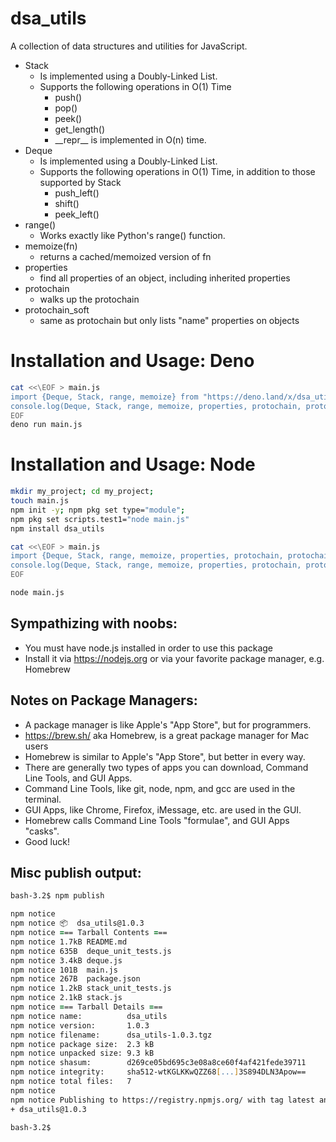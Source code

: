 # dsa_utils
A collection of data structures and utilities for JavaScript.
- Stack
    - Is implemented using a Doubly-Linked List.
    - Supports the following operations in O(1) Time
        - push()
        - pop()
        - peek()
        - get_length()
        - <div>__repr__ is implemented in O(n) time. </div>
- Deque 
    - Is implemented using a Doubly-Linked List.
    - Supports the following operations in O(1) Time, in addition to those supported by Stack
        - push_left()
        - shift()
        - peek_left()
- range()
    - Works exactly like Python's range() function.
- memoize(fn)
    - returns a cached/memoized version of fn
- properties 
    - find all properties of an object, including inherited properties
- protochain
    - walks up the protochain
- protochain_soft
    - same as protochain but only lists "name" properties on objects


# Installation and Usage: Deno
```bash
cat <<\EOF > main.js
import {Deque, Stack, range, memoize} from "https://deno.land/x/dsa_utils@v0.0.2.3/main.js"
console.log(Deque, Stack, range, memoize, properties, protochain, protochain_soft)
EOF
deno run main.js
```

# Installation and Usage: Node
``` zsh
mkdir my_project; cd my_project;
touch main.js
npm init -y; npm pkg set type="module";
npm pkg set scripts.test1="node main.js"
npm install dsa_utils

cat <<\EOF > main.js
import {Deque, Stack, range, memoize, properties, protochain, protochain_soft} from 'dsa_utils';
console.log(Deque, Stack, range, memoize, properties, protochain, protochain_soft);
EOF

node main.js
```

## Sympathizing with noobs:
- You must have node.js installed in order to use this package
- Install it via https://nodejs.org or via your favorite package manager, e.g. Homebrew

## Notes on Package Managers:
- A package manager is like Apple's "App Store", but for programmers. 
- https://brew.sh/ aka Homebrew, is a great package manager for Mac users
- Homebrew is similar to Apple's "App Store", but better in every way.
- There are generally two types of apps you can download, Command Line Tools, and GUI Apps.
- Command Line Tools, like git, node, npm, and gcc are used in the terminal.
- GUI Apps, like Chrome, Firefox, iMessage, etc. are used in the GUI.
- Homebrew calls Command Line Tools "formulae", and GUI Apps "casks".
- Good luck!


## Misc publish output:
``` zsh
bash-3.2$ npm publish

npm notice 
npm notice 📦  dsa_utils@1.0.3
npm notice === Tarball Contents === 
npm notice 1.7kB README.md          
npm notice 635B  deque_unit_tests.js
npm notice 3.4kB deque.js           
npm notice 101B  main.js            
npm notice 267B  package.json       
npm notice 1.2kB stack_unit_tests.js
npm notice 2.1kB stack.js           
npm notice === Tarball Details === 
npm notice name:          dsa_utils                               
npm notice version:       1.0.3                                   
npm notice filename:      dsa_utils-1.0.3.tgz                     
npm notice package size:  2.3 kB                                  
npm notice unpacked size: 9.3 kB                                  
npm notice shasum:        d269ce05bd695c3e08a8ce60f4af421fede39711
npm notice integrity:     sha512-wtKGLKKwQZZ68[...]3S894DLN3Apow==
npm notice total files:   7                                       
npm notice 
npm notice Publishing to https://registry.npmjs.org/ with tag latest and default access
+ dsa_utils@1.0.3

bash-3.2$ 
```